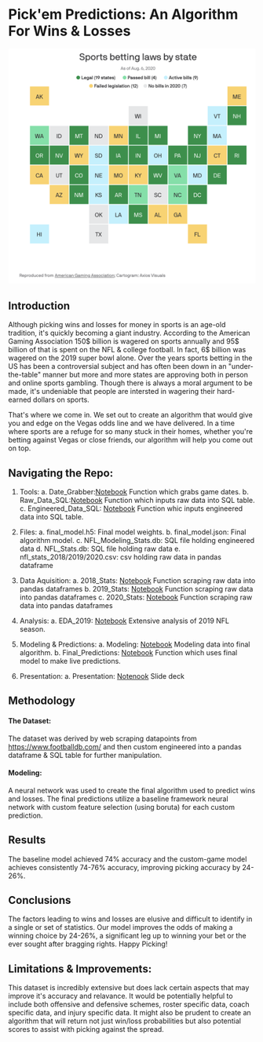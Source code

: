# Pick'em Predictions: An Algorithm For Wins & Losses
![Sports_Betting](Sports_Betting.jpg)

## Introduction

Although picking wins and losses for money in sports is an age-old tradition, it's quickly becoming a giant industry. According to the American Gaming Association 150$ billion is wagered on sports annually and 95$ billion of that is spent on the NFL & college football. In fact, 6$ billion was wagered on the 2019 super bowl alone. Over the years sports betting in the US has been a controversial subject and has often been down in an "under-the-table" manner but more and more states are approving both in person and online sports gambling. Though there is always a moral argument to be made, it's undeniable that people are intersted in wagering their hard-earned dollars on sports.

That's where we come in. We set out to create an algorithm that would give you and edge on the Vegas odds line and we have delivered. In a time where sports are a refuge for so many stuck in their homes, whether you're betting against Vegas or close friends, our algorithm will help you come out on top.

## Navigating the Repo:

1. Tools:
    a. Date_Grabber:[Notebook](https://github.com/carlyf15/Pickem_Predictions/blob/master/Date_Grabber.ipynb) Function which grabs game dates.
    b. Raw_Data_SQL:[Notebook](https://github.com/carlyf15/Pickem_Predictions/blob/master/Raw_Data_SQL.ipynb) Function which inputs raw data into SQL table.
    c. Engineered_Data_SQL: [Notebook](https://github.com/carlyf15/Pickem_Predictions/blob/master/Engineered_Data_SQL.ipynb) Function whic inputs engineered data into SQL table.

2. Files:
    a. final_model.h5: Final model weights.
    b. final_model.json: Final algorithm model.
    c. NFL_Modeling_Stats.db: SQL file holding engineered data
    d. NFL_Stats.db: SQL file holding raw data
    e. nfl_stats_2018/2019/2020.csv: csv holding raw data in pandas dataframe

4. Data Aquisition:
    a. 2018_Stats: [Notebook](https://github.com/carlyf15/Pickem_Predictions/blob/master/2018_Stats.ipynb) Function scraping raw data into pandas dataframes
    b. 2019_Stats: [Notebook](https://github.com/carlyf15/Pickem_Predictions/blob/master/2019_Stats.ipynb) Function scraping raw data into pandas dataframes
    c. 2020_Stats: [Notebook](https://github.com/carlyf15/Pickem_Predictions/blob/master/2020_Stats.ipynb) Function scraping raw data into pandas dataframes

3. Analysis:
    a. EDA_2019: [Notebook](https://github.com/carlyf15/Pickem_Predictions/blob/master/EDA_2019.ipynb) Extensive analysis of 2019 NFL season.

4. Modeling & Predictions:
    a. Modeling: [Notebook](https://github.com/carlyf15/Pickem_Predictions/blob/master/Modeling.ipynb) Modeling data into final algorithm.
    b. Final_Predictions: [Notebook](https://github.com/carlyf15/Pickem_Predictions/blob/master/Final_Predictions.ipynb) Function which uses final model to make live predictions.

5. Presentation:
    a. Presentation: [Notenook](https://github.com/carlyf15/Pickem_Predictions/blob/master/presentation.pdf) Slide deck

## Methodology

#### The Dataset:

The dataset was derived by web scraping datapoints from https://www.footballdb.com/ and then custom engineered into a pandas dataframe & SQL table for further manipulation.

#### Modeling:

A neural network was used to create the final algorithm used to predict wins and losses. The final predictions utilize a baseline framework neural network with custom feature selection (using boruta) for each custom prediction.

## Results

The baseline model achieved 74% accuracy and the custom-game model achieves consistently 74-76% accuracy, improving picking accuracy by 24-26%.

## Conclusions

The factors leading to wins and losses are elusive and difficult to identify in a single or set of statistics. Our model improves the odds of making a winning choice by 24-26%, a significant leg up to winning your bet or the ever sought after bragging rights. Happy Picking!

## Limitations & Improvements:

This dataset is incredibly extensive but does lack certain aspects that may improve it's accuracy and relavance. It would be potentially helpful to include both offensive and defensive schemes, roster specific data, coach specific data, and injury specific data. It might also be prudent to create an algorithm that will return not just win/loss probabilities but also potential scores to assist with picking against the spread.




